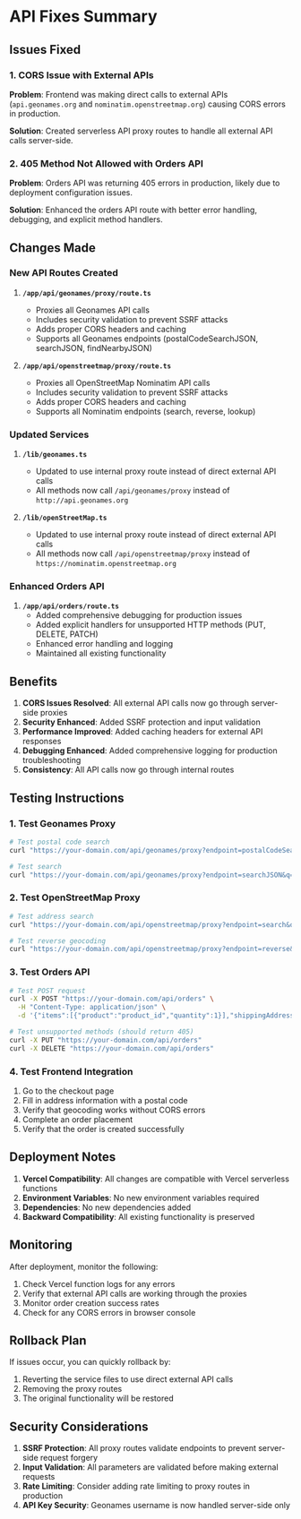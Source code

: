 # API Fixes Summary

## Issues Fixed

### 1. CORS Issue with External APIs
**Problem**: Frontend was making direct calls to external APIs (`api.geonames.org` and `nominatim.openstreetmap.org`) causing CORS errors in production.

**Solution**: Created serverless API proxy routes to handle all external API calls server-side.

### 2. 405 Method Not Allowed with Orders API
**Problem**: Orders API was returning 405 errors in production, likely due to deployment configuration issues.

**Solution**: Enhanced the orders API route with better error handling, debugging, and explicit method handlers.

## Changes Made

### New API Routes Created

1. **`/app/api/geonames/proxy/route.ts`**
   - Proxies all Geonames API calls
   - Includes security validation to prevent SSRF attacks
   - Adds proper CORS headers and caching
   - Supports all Geonames endpoints (postalCodeSearchJSON, searchJSON, findNearbyJSON)

2. **`/app/api/openstreetmap/proxy/route.ts`**
   - Proxies all OpenStreetMap Nominatim API calls
   - Includes security validation to prevent SSRF attacks
   - Adds proper CORS headers and caching
   - Supports all Nominatim endpoints (search, reverse, lookup)

### Updated Services

1. **`/lib/geonames.ts`**
   - Updated to use internal proxy route instead of direct external API calls
   - All methods now call `/api/geonames/proxy` instead of `http://api.geonames.org`

2. **`/lib/openStreetMap.ts`**
   - Updated to use internal proxy route instead of direct external API calls
   - All methods now call `/api/openstreetmap/proxy` instead of `https://nominatim.openstreetmap.org`

### Enhanced Orders API

1. **`/app/api/orders/route.ts`**
   - Added comprehensive debugging for production issues
   - Added explicit handlers for unsupported HTTP methods (PUT, DELETE, PATCH)
   - Enhanced error handling and logging
   - Maintained all existing functionality

## Benefits

1. **CORS Issues Resolved**: All external API calls now go through server-side proxies
2. **Security Enhanced**: Added SSRF protection and input validation
3. **Performance Improved**: Added caching headers for external API responses
4. **Debugging Enhanced**: Added comprehensive logging for production troubleshooting
5. **Consistency**: All API calls now go through internal routes

## Testing Instructions

### 1. Test Geonames Proxy
```bash
# Test postal code search
curl "https://your-domain.com/api/geonames/proxy?endpoint=postalCodeSearchJSON&postalcode=1209&country=BD&username=redwan_rakib"

# Test search
curl "https://your-domain.com/api/geonames/proxy?endpoint=searchJSON&q=Dhaka&country=BD&username=redwan_rakib"
```

### 2. Test OpenStreetMap Proxy
```bash
# Test address search
curl "https://your-domain.com/api/openstreetmap/proxy?endpoint=search&q=Dhaka&countrycodes=bd"

# Test reverse geocoding
curl "https://your-domain.com/api/openstreetmap/proxy?endpoint=reverse&lat=23.8103&lon=90.4125"
```

### 3. Test Orders API
```bash
# Test POST request
curl -X POST "https://your-domain.com/api/orders" \
  -H "Content-Type: application/json" \
  -d '{"items":[{"product":"product_id","quantity":1}],"shippingAddress":{"name":"Test User","phone":"01234567890","address":"Test Address","district":"Dhaka","division":"Dhaka"}}'

# Test unsupported methods (should return 405)
curl -X PUT "https://your-domain.com/api/orders"
curl -X DELETE "https://your-domain.com/api/orders"
```

### 4. Test Frontend Integration
1. Go to the checkout page
2. Fill in address information with a postal code
3. Verify that geocoding works without CORS errors
4. Complete an order placement
5. Verify that the order is created successfully

## Deployment Notes

1. **Vercel Compatibility**: All changes are compatible with Vercel serverless functions
2. **Environment Variables**: No new environment variables required
3. **Dependencies**: No new dependencies added
4. **Backward Compatibility**: All existing functionality is preserved

## Monitoring

After deployment, monitor the following:
1. Check Vercel function logs for any errors
2. Verify that external API calls are working through the proxies
3. Monitor order creation success rates
4. Check for any CORS errors in browser console

## Rollback Plan

If issues occur, you can quickly rollback by:
1. Reverting the service files to use direct external API calls
2. Removing the proxy routes
3. The original functionality will be restored

## Security Considerations

1. **SSRF Protection**: All proxy routes validate endpoints to prevent server-side request forgery
2. **Input Validation**: All parameters are validated before making external requests
3. **Rate Limiting**: Consider adding rate limiting to proxy routes in production
4. **API Key Security**: Geonames username is now handled server-side only
